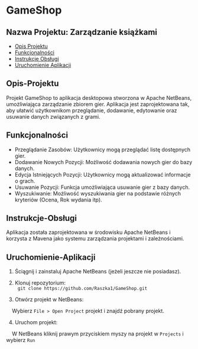 # GameShop
## Nazwa Projektu: Zarządzanie książkami

- [Opis Projektu](##Opis-Projektu)
- [Funkcjonalności](##Funkcjonalności)
- [Instrukcje Obsługi](#Instrukcje-Obsługi)
- [Uruchomienie Aplikacji](#Uruchomienie-Aplikacji)

## Opis-Projektu
Projekt GameShop to aplikacja desktopowa stworzona w Apache NetBeans, umożliwiająca zarządzanie zbiorem gier. Aplikacja jest zaprojektowana tak, aby ułatwić użytkownikom przeglądanie, dodawanie, edytowanie oraz usuwanie danych związanych z grami.

## Funkcjonalności
- Przeglądanie Zasobów: Użytkownicy mogą przeglądać listę dostępnych gier.
- Dodawanie Nowych Pozycji: Możliwość dodawania nowych gier do bazy danych.
- Edycja Istniejących Pozycji: Użytkownicy mogą aktualizować informacje o grach.
- Usuwanie Pozycji: Funkcja umożliwiająca usuwanie gier z bazy danych.
- Wyszukiwanie: Możliwość wyszukiwania gier na podstawie różnych kryteriów (Ocena, Rok wydania itp).

## Instrukcje-Obsługi
Aplikacja została zaprojektowana w środowisku Apache NetBeans i korzysta z Mavena jako systemu zarządzania projektami i zależnościami.

## Uruchomienie-Aplikacji
1. Ściągnij i zainstaluj Apache NetBeans (jeżeli jeszcze nie posiadasz).

2. Klonuj repozytorium: <br>
``` git clone https://github.com/Raszka1/GameShop.git```

3. Otwórz projekt w NetBeans:

&nbsp; &nbsp; Wybierz `File > Open Project` projekt i znajdź pobrany projekt.

4. Uruchom projekt:

&nbsp; &nbsp; W NetBeans kliknij prawym przyciskiem myszy na projekt w `Projects` i wybierz `Run`
